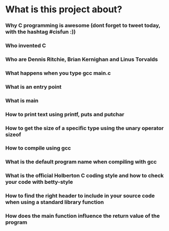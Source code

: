 # What is this project about?

### Why C programming is awesome (dont forget to tweet today, with the hashtag #cisfun :))
### Who invented C
### Who are Dennis Ritchie, Brian Kernighan and Linus Torvalds
### What happens when you type gcc main.c
### What is an entry point
### What is main
### How to print text using printf, puts and putchar
### How to get the size of a specific type using the unary operator sizeof
### How to compile using gcc
### What is the default program name when compiling with gcc
### What is the official Holberton C coding style and how to check your code with betty-style
### How to find the right header to include in your source code when using a standard library function
### How does the main function influence the return value of the program 
